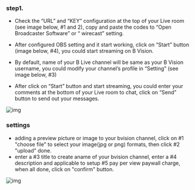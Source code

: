 ### step1.
- Check the “URL” and “KEY” configuration at the top of your Live room (see image below, #1 and 2), copy and paste the codes to “Open Broadcaster Software” or “ wirecast” setting.

- After configured OBS setting and it start working, click on “Start” button (image below, #4), you could start streaming on B Vision.

- By default, name of your B Live channel will be same as your B Vision username, you could modify your channel’s profile in “Setting” (see image below, #3)

- After click on “Start” button and start streaming, you could enter your comments at the bottom of your Live room to chat, click on “Send” button to send out your messages.

![img](https://s1.ax1x.com/2018/04/04/CpgenH.png)

### settings
- adding a preview picture or image to your bvision channel, click on #1 "choose file" to select your image(jpg or png) formats, then click #2 "upload" done.
- enter a #3 title to create aname of your bvision channel, enter a #4 description and applicable to setup #5 pay per view paywall charge, when all done, click on "confirm" button.

![img](https://s1.ax1x.com/2018/03/06/9caGyn.png)
